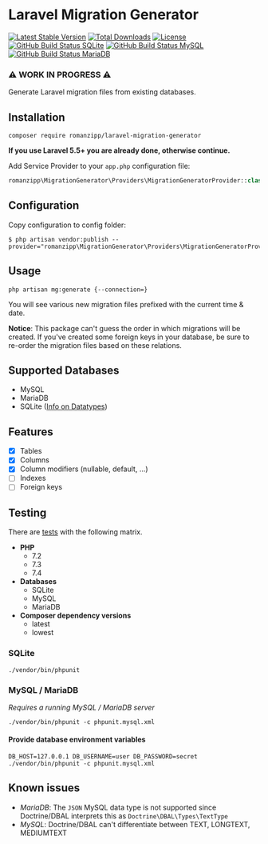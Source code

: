 # Laravel Migration Generator

[![Latest Stable Version](https://img.shields.io/packagist/v/romanzipp/laravel-migration-generator.svg?style=flat-square)](https://packagist.org/packages/romanzipp/laravel-migration-generator)
[![Total Downloads](https://img.shields.io/packagist/dt/romanzipp/laravel-migration-generator.svg?style=flat-square)](https://packagist.org/packages/romanzipp/laravel-migration-generator)
[![License](https://img.shields.io/packagist/l/romanzipp/laravel-migration-generator.svg?style=flat-square)](https://packagist.org/packages/romanzipp/laravel-migration-generator)
[![GitHub Build Status SQLite](https://img.shields.io/github/actions/workflow/status/romanzipp/Laravel-Migration-Generator/tests-sqlite.yml?branch=master&style=flat-square&label=SQLite)](https://github.com/romanzipp/Laravel-Migration-Generator/actions)
[![GitHub Build Status MySQL](https://img.shields.io/github/actions/workflow/status/romanzipp/Laravel-Migration-Generator/tests-mysql.yml?branch=master&style=flat-square&label=MySQL)](https://github.com/romanzipp/Laravel-Migration-Generator/actions)
[![GitHub Build Status MariaDB](https://img.shields.io/github/actions/workflow/status/romanzipp/Laravel-Migration-Generator/tests-mariadb.yml?branch=master&style=flat-square&label=MariaDB)](https://github.com/romanzipp/Laravel-Migration-Generator/actions)

### ⚠️ **WORK IN PROGRESS** ⚠️

Generate Laravel migration files from existing databases.

## Installation

```
composer require romanzipp/laravel-migration-generator
```

**If you use Laravel 5.5+ you are already done, otherwise continue.**

Add Service Provider to your `app.php` configuration file:

```php
romanzipp\MigrationGenerator\Providers\MigrationGeneratorProvider::class,
```

## Configuration

Copy configuration to config folder:

```
$ php artisan vendor:publish --provider="romanzipp\MigrationGenerator\Providers\MigrationGeneratorProvider"
```

## Usage

```shell
php artisan mg:generate {--connection=}
```

You will see various new migration files prefixed with the current time & date.

**Notice**: This package can't guess the order in which migrations will be created. If you've created some foreign keys in your database, be sure to re-order the migration files based on these relations.

## Supported Databases

- MySQL
- MariaDB
- SQLite ([Info on Datatypes](https://www.sqlite.org/datatype3.html))

## Features

- [x] Tables
- [x] Columns
- [x] Column modifiers (nullable, default, ...)
- [ ] Indexes
- [ ] Foreign keys

## Testing

There are [tests](https://github.com/romanzipp/Laravel-Migration-Generator/actions) with the following matrix.

- **PHP**
  - 7.2
  - 7.3
  - 7.4
- **Databases**
  - SQLite
  - MySQL
  - MariaDB
- **Composer dependency versions**
  - latest
  - lowest

### SQLite

```
./vendor/bin/phpunit
```

### MySQL / MariaDB

*Requires a running MySQL / MariaDB server*

```
./vendor/bin/phpunit -c phpunit.mysql.xml
```

#### Provide database environment variables 

```
DB_HOST=127.0.0.1 DB_USERNAME=user DB_PASSWORD=secret ./vendor/bin/phpunit -c phpunit.mysql.xml
```

## Known issues

- *MariaDB*: The `JSON` MySQL data type is not supported since Doctrine/DBAL interprets this as `Doctrine\DBAL\Types\TextType`
- *MySQL*: Doctrine/DBAL can't differentiate between TEXT, LONGTEXT, MEDIUMTEXT
